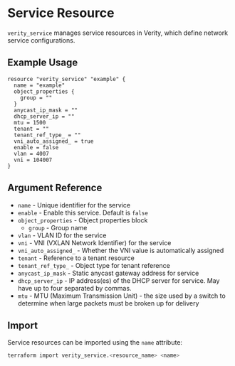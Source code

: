 # Service Resource

`verity_service` manages service resources in Verity, which define network service configurations.

## Example Usage

```hcl
resource "verity_service" "example" {
  name = "example"
  object_properties {
    group = ""
  }
  anycast_ip_mask = ""
  dhcp_server_ip = ""
  mtu = 1500
  tenant = ""
  tenant_ref_type_ = ""
  vni_auto_assigned_ = true
  enable = false
  vlan = 4007
  vni = 104007
}
```

## Argument Reference

* `name` - Unique identifier for the service
* `enable` - Enable this service. Default is `false`
* `object_properties` - Object properties block
  * `group` - Group name
* `vlan` - VLAN ID for the service
* `vni` - VNI (VXLAN Network Identifier) for the service
* `vni_auto_assigned_` - Whether the VNI value is automatically assigned
* `tenant` - Reference to a tenant resource
* `tenant_ref_type_` - Object type for tenant reference
* `anycast_ip_mask` - Static anycast gateway address for service
* `dhcp_server_ip` - IP address(es) of the DHCP server for service. May have up to four separated by commas.
* `mtu` - MTU (Maximum Transmission Unit) - the size used by a switch to determine when large packets must be broken up for delivery

## Import

Service resources can be imported using the `name` attribute:

```sh
terraform import verity_service.<resource_name> <name>
```